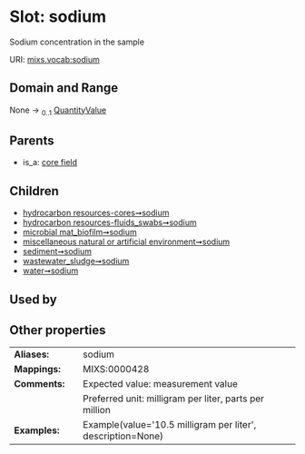 
# Slot: sodium


Sodium concentration in the sample

URI: [mixs.vocab:sodium](https://w3id.org/mixs/vocab/sodium)


## Domain and Range

None &#8594;  <sub>0..1</sub> [QuantityValue](QuantityValue.md)

## Parents

 *  is_a: [core field](core_field.md)

## Children

 *  [hydrocarbon resources-cores➞sodium](hydrocarbon_resources_cores_sodium.md)
 *  [hydrocarbon resources-fluids_swabs➞sodium](hydrocarbon_resources_fluids_swabs_sodium.md)
 *  [microbial mat_biofilm➞sodium](microbial_mat_biofilm_sodium.md)
 *  [miscellaneous natural or artificial environment➞sodium](miscellaneous_natural_or_artificial_environment_sodium.md)
 *  [sediment➞sodium](sediment_sodium.md)
 *  [wastewater_sludge➞sodium](wastewater_sludge_sodium.md)
 *  [water➞sodium](water_sodium.md)

## Used by


## Other properties

|  |  |  |
| --- | --- | --- |
| **Aliases:** | | sodium |
| **Mappings:** | | MIXS:0000428 |
| **Comments:** | | Expected value: measurement value |
|  | | Preferred unit: milligram per liter, parts per million |
| **Examples:** | | Example(value='10.5 milligram per liter', description=None) |

